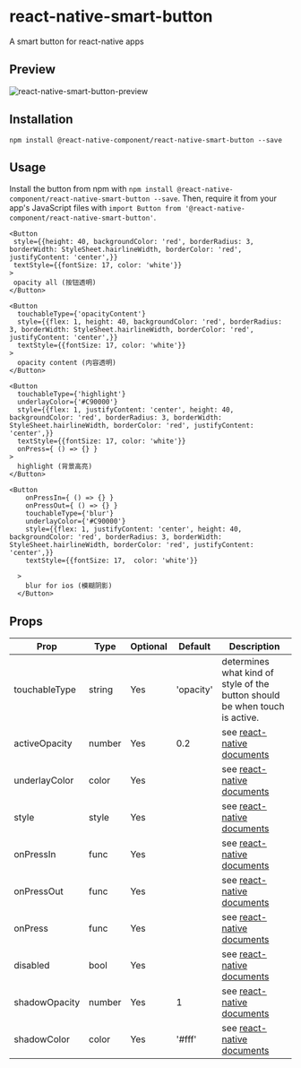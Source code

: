 # react-native-smart-button
A smart button for react-native apps

## Preview

![react-native-smart-button-preview](http://cyqresig.github.io/img/react-native-smart-button-preview.gif)

## Installation

```
npm install @react-native-component/react-native-smart-button --save
```

## Usage

Install the button from npm with `npm install @react-native-component/react-native-smart-button --save`.
Then, require it from your app's JavaScript files with `import Button from '@react-native-component/react-native-smart-button'`.

```
<Button
 style={{height: 40, backgroundColor: 'red', borderRadius: 3, borderWidth: StyleSheet.hairlineWidth, borderColor: 'red', justifyContent: 'center',}}
 textStyle={{fontSize: 17, color: 'white'}}
>
 opacity all (按钮透明)
</Button>

<Button
  touchableType={'opacityContent'}
  style={{flex: 1, height: 40, backgroundColor: 'red', borderRadius: 3, borderWidth: StyleSheet.hairlineWidth, borderColor: 'red', justifyContent: 'center',}}
  textStyle={{fontSize: 17, color: 'white'}}
>
  opacity content (内容透明)
</Button>

<Button
  touchableType={'highlight'}
  underlayColor={'#C90000'}
  style={{flex: 1, justifyContent: 'center', height: 40, backgroundColor: 'red', borderRadius: 3, borderWidth: StyleSheet.hairlineWidth, borderColor: 'red', justifyContent: 'center',}}
  textStyle={{fontSize: 17, color: 'white'}}
  onPress={ () => {} }
>
  highlight (背景高亮)
</Button>

<Button
    onPressIn={ () => {} }
    onPressOut={ () => {} }
    touchableType={'blur'}
    underlayColor={'#C90000'}
    style={{flex: 1, justifyContent: 'center', height: 40, backgroundColor: 'red', borderRadius: 3, borderWidth: StyleSheet.hairlineWidth, borderColor: 'red', justifyContent: 'center',}}
    textStyle={{fontSize: 17,  color: 'white'}}

  >
    blur for ios (模糊阴影)
  </Button>
```

## Props

Prop            | Type   | Optional | Default   | Description
--------------- | ------ | -------- | --------- | -----------
touchableType   | string | Yes      | 'opacity' | determines what kind of style of the button should be when touch is active.
activeOpacity   | number | Yes      | 0.2       | see [react-native documents](1)
underlayColor   | color  | Yes      |           | see [react-native documents](1)
style           | style  | Yes      |           | see [react-native documents](2)
onPressIn       | func   | Yes      |           | see [react-native documents](3)
onPressOut      | func   | Yes      |           | see [react-native documents](3)
onPress         | func   | Yes      |           | see [react-native documents](3)
disabled        | bool   | Yes      |           | see [react-native documents](3)
shadowOpacity   | number | Yes      | 1         | see [react-native documents](4)
shadowColor     | color  | Yes      | '#fff'    | see [react-native documents](4)

[1]: https://facebook.github.io/react-native/docs/touchablehighlight.html
[2]: https://facebook.github.io/react-native/docs/style.html
[3]: https://facebook.github.io/react-native/docs/touchablewithoutfeedback.html#props
[4]: https://facebook.github.io/react-native/docs/shadowproptypesios.html